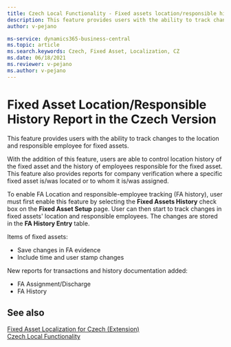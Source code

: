 ```yaml
---
title: Czech Local Functionality - Fixed assets location/responsible history report
description: This feature provides users with the ability to track changes to the location and responsible employee for fixed assets.
author: v-pejano

ms-service: dynamics365-business-central
ms.topic: article
ms.search.keywords: Czech, Fixed Asset, Localization, CZ
ms.date: 06/18/2021
ms.reviewer: v-pejano
ms.author: v-pejano
---
```


# Fixed Asset Location/Responsible History Report in the Czech Version

This feature provides users with the ability to track changes to the location and responsible employee for fixed assets.

With the addition of this feature, users are able to control location history of the fixed asset and the history of employees responsible for the fixed asset.
This feature also provides reports for company verification where a specific fixed asset is/was located or to whom it is/was assigned.

To enable FA Location and responsible-employee tracking (FA history), user must first enable this feature by selecting the **Fixed Assets History** check box on the **Fixed Asset Setup** page. User can then start to track changes in fixed assets' location and responsible employees. The changes are stored in the **FA History Entry** table.

Items of fixed assets:
- Save changes in FA evidence
- Include time and user stamp changes

New reports for transactions and history documentation added:
- FA Assignment/Discharge
- FA History

## See also

[Fixed Asset Localization for Czech (Extension)](ui-extensions-fixed-asset-localization-cz.md)  
[Czech Local Functionality](czech-local-functionality.md)  
